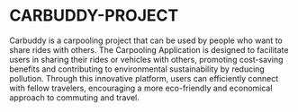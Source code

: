 # CARBUDDY-PROJECT
Carbuddy is a carpooling project that can be used by people who want to share rides with others. The Carpooling Application is designed to facilitate users in sharing their rides or vehicles with others, promoting cost-saving benefits and contributing to environmental sustainability by reducing pollution. Through this innovative platform, users can efficiently connect with fellow travelers, encouraging a more eco-friendly and economical approach to commuting and travel.

